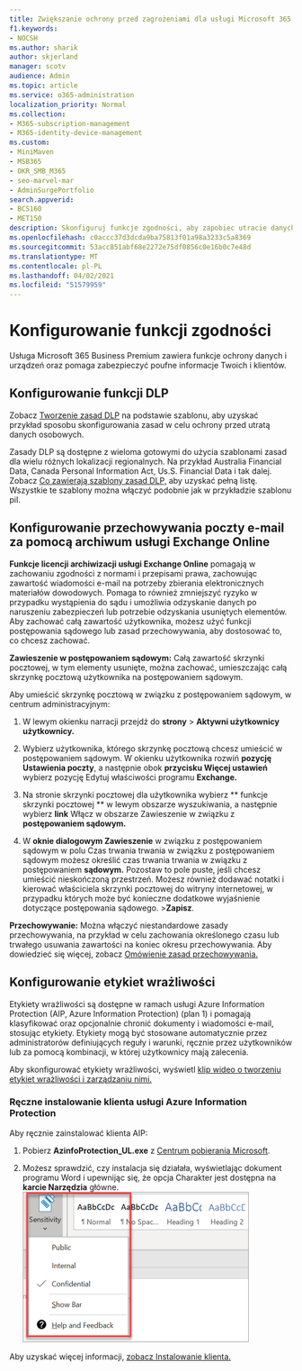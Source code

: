 ```yaml
---
title: Zwiększanie ochrony przed zagrożeniami dla usługi Microsoft 365 Business Premium
f1.keywords:
- NOCSH
ms.author: sharik
author: skjerland
manager: scotv
audience: Admin
ms.topic: article
ms.service: o365-administration
localization_priority: Normal
ms.collection:
- M365-subscription-management
- M365-identity-device-management
ms.custom:
- MiniMaven
- MSB365
- OKR_SMB_M365
- seo-marvel-mar
- AdminSurgePortfolio
search.appverid:
- BCS160
- MET150
description: Skonfiguruj funkcje zgodności, aby zapobiec utracie danych i zapewnić bezpieczeństwo poufnych informacji Twoich i Twoich klientów.
ms.openlocfilehash: c0accc37d3dcda9ba75813f01a98a3233c5a8369
ms.sourcegitcommit: 53acc851abf68e2272e75df0856c0e16b0c7e48d
ms.translationtype: MT
ms.contentlocale: pl-PL
ms.lasthandoff: 04/02/2021
ms.locfileid: "51579959"
---
```

# <a name="set-up-compliance-features"></a>Konfigurowanie funkcji zgodności

Usługa Microsoft 365 Business Premium zawiera funkcje ochrony danych i urządzeń oraz pomaga zabezpieczyć poufne informacje Twoich i klientów.

## <a name="set-up-dlp-features"></a>Konfigurowanie funkcji DLP

Zobacz [Tworzenie zasad DLP](../compliance/create-a-dlp-policy-from-a-template.md) na podstawie szablonu, aby uzyskać przykład sposobu skonfigurowania zasad w celu ochrony przed utratą danych osobowych. 
  
Zasady DLP są dostępne z wieloma gotowymi do użycia szablonami zasad dla wielu różnych lokalizacji regionalnych. Na przykład Australia Financial Data, Canada Personal Information Act, Us.S. Financial Data i tak dalej. Zobacz [Co zawierają szablony zasad DLP,](../compliance/what-the-dlp-policy-templates-include.md) aby uzyskać pełną listę. Wszystkie te szablony można włączyć podobnie jak w przykładzie szablonu piI. 
  
## <a name="set-up-email-retention-with-exchange-online-archiving"></a>Konfigurowanie przechowywania poczty e-mail za pomocą archiwum usługi Exchange Online

 **Funkcje licencji archiwizacji usługi Exchange Online** pomagają w zachowaniu zgodności z normami i przepisami prawa, zachowując zawartość wiadomości e-mail na potrzeby zbierania elektronicznych materiałów dowodowych. Pomaga to również zmniejszyć ryzyko w przypadku wystąpienia do sądu i umożliwia odzyskanie danych po naruszeniu zabezpieczeń lub potrzebie odzyskania usuniętych elementów. Aby zachować całą zawartość użytkownika, możesz użyć funkcji postępowania sądowego lub zasad przechowywania, aby dostosować to, co chcesz zachować.
  
**Zawieszenie w postępowaniem sądowym:** Całą zawartość skrzynki pocztowej, w tym elementy usunięte, można zachować, umieszczając całą skrzynkę pocztową użytkownika na postępowaniem sądowym. 
    
Aby umieścić skrzynkę pocztową w związku z postępowaniem sądowym, w centrum administracyjnym:
    
1. W lewym okienku narracji przejdź do **strony** \> **Aktywni użytkownicy użytkownicy.**
    
2. Wybierz użytkownika, którego skrzynkę pocztową chcesz umieścić w postępowaniem sądowym. W okienku użytkownika rozwiń **pozycję Ustawienia poczty**, a następnie obok **przycisku Więcej ustawień** wybierz pozycję Edytuj właściwości programu **Exchange.**
    
3. Na stronie skrzynki pocztowej dla użytkownika wybierz ** funkcje skrzynki pocztowej ** w lewym obszarze wyszukiwania, a następnie wybierz **link** Włącz w obszarze Zawieszenie w związku z **postępowaniem sądowym.**
    
4. W **oknie dialogowym Zawieszenie** w związku z postępowaniem sądowym w polu Czas trwania trwania w związku z postępowaniem sądowym możesz określić czas trwania trwania w związku z postępowaniem **sądowym.** Pozostaw to pole puste, jeśli chcesz umieścić nieskończoną przestrzeń. Możesz również dodawać notatki i kierować właściciela skrzynki pocztowej do witryny internetowej, w przypadku których może być konieczne dodatkowe wyjaśnienie dotyczące postępowania sądowego. \>**Zapisz**.
    
**Przechowywanie:** Można włączyć niestandardowe zasady przechowywania, na przykład w celu zachowania określonego czasu lub trwałego usuwania zawartości na koniec okresu przechowywania. Aby dowiedzieć się więcej, zobacz [Omówienie zasad przechowywania.](../compliance/retention.md)

## <a name="set-up-sensitivity-labels"></a>Konfigurowanie etykiet wrażliwości

Etykiety wrażliwości są dostępne w ramach usługi Azure Information Protection (AIP, Azure Information Protection) (plan 1) i pomagają klasyfikować oraz opcjonalnie chronić dokumenty i wiadomości e-mail, stosując etykiety. Etykiety mogą być stosowane automatycznie przez administratorów definiujących reguły i warunki, ręcznie przez użytkowników lub za pomocą kombinacji, w której użytkownicy mają zalecenia.

Aby skonfigurować etykiety wrażliwości, wyświetl [klip wideo o tworzeniu etykiet wrażliwości i zarządzaniu nimi.](https://support.microsoft.com/office/2fb96b54-7dd2-4f0c-ac8d-170790d4b8b9)



### <a name="install-the-azure-information-protection-client-manually"></a>Ręczne instalowanie klienta usługi Azure Information Protection

Aby ręcznie zainstalować klienta AIP:

1. Pobierz **AzinfoProtection_UL.exe** z [Centrum pobierania Microsoft](https://www.microsoft.com/download/details.aspx?id=53018).
 
2. Możesz sprawdzić, czy instalacja się działała, wyświetlając  dokument programu Word i upewnijąc się, że opcja Charakter jest dostępna na **karcie Narzędzia** główne.
<br/>![Lista rozwijana na karcie Ochrona w dokumencie programu Word.](../media/word-sensitivity.png)

Aby uzyskać więcej informacji, [zobacz Instalowanie klienta.](/azure/information-protection/infoprotect-tutorial-step3)